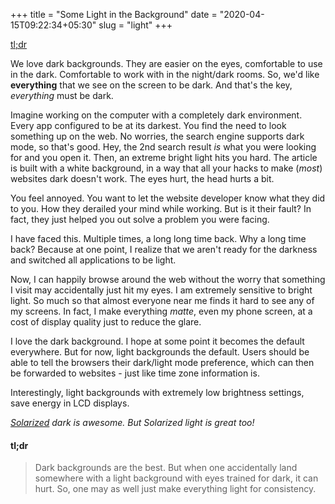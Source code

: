 +++
title = "Some Light in the Background"
date = "2020-04-15T09:22:34+05:30"
slug = "light"
+++

[tl;dr](#tl-dr)


We love dark backgrounds. They are easier on the eyes, comfortable to
use in the dark. Comfortable to work with in the night/dark rooms. So,
we'd like **everything** that we see on the screen to be dark. And that's
the key, _everything_ must be dark.

Imagine working on the computer with a completely dark environment.
Every app configured to be at its darkest. You find the need to look
something up on the web. No worries, the search engine supports dark
mode, so that's good. Hey, the 2nd search result _is_ what you were
looking for and you open it. Then, an extreme bright light hits you
hard. The article is built with a white background, in a way that all
your hacks to make (_most_) websites dark doesn't work. The eyes hurt,
the head hurts a bit.

You feel annoyed. You want to let the website developer know what they
did to you. How they derailed your mind while working. But is it their
fault? In fact, they just helped you out solve a problem you were
facing.

I have faced this. Multiple times, a long long time back. Why a long
time back? Because at one point, I realize that we aren't ready for
the darkness and switched all applications to be light.

Now, I can happily browse around the web without the worry that
something I visit may accidentally just hit my eyes. I am extremely
sensitive to bright light. So much so that almost everyone near me
finds it hard to see any of my screens. In fact, I make everything
_matte_, even my phone screen, at a cost of display quality just to
reduce the glare.

I love the dark background. I hope at some point it becomes the
default everywhere. But for now, light backgrounds the default.
Users should be able to tell the browsers their dark/light mode
preference, which can then be forwarded to websites - just like time
zone information is.

Interestingly, light backgrounds with extremely low brightness
settings, save energy in LCD displays.

_[Solarized](https://ethanschoonover.com/solarized/) dark is awesome.
But Solarized light is great too!_


#### tl;dr
> Dark backgrounds are the best. But when one accidentally land
> somewhere with a light background with eyes trained for dark, it can
> hurt. So, one may as well just make everything light for
> consistency.

